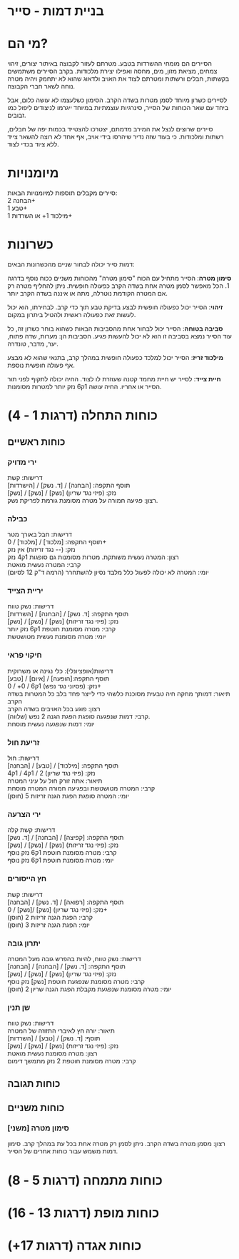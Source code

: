 # **בניית דמות \- סייר**

# **מי הם?**

הסיירים הם מומחי ההשרדות בטבע. מטרתם לעזור לקבוצה באיתור יצורים, זיהוי צמחים, מציאת מזון, מים, מחסה ואפילו יצירת מלכודות. בקרב הסיירים משתמשים בקשתות, חבלים ורשתות ומטרתם לצוד את האויב ולדאוג שהוא לא יתחמק ויהיה מטרה נוחה לשאר חברי הקבוצה.

לסיירים כשרון מיוחד לסמן מטרות בשדה הקרב. הסימון כשלעצמו לא עושה כלום, אבל ביחד עם שאר הכוחות של הסייר, סינרגיות עוצמתיות במיוחד ייגרמו לניצודים ליפול כמו זבובים.

סיירים שרוצים לנצל את המירב מדמתם, יצטרכו להצטייד בכמות יפה של חבלים, רשתות ומלכודות. כי בעוד שזה נדיר שיהרסו בידי אויב, אף אחד לא רוצה להשאר צייד ללא ציוד בכדי לצוד.

# **מיומנויות**

סיירים מקבלים תוספות למיומנויות הבאות:  
הבחנה 2+  
טבע 1+  
מילכוד 1+ או השרדות 1+

# **כשרונות**

דמות סייר יכולה לבחור שניים מהכשרונות הבאים:

**סימון מטרה**: הסייר מתחיל עם הכוח "סימון מטרה" מהכוחות משניים ככוח נוסף בדרגה 1\. הכל מאפשר לסמן מטרה אחת בשדה הקרב כפעולה חופשית. ניתן להחליף מטרה רק אם המטרה הקודמת נוטרלה, מתה או איננה בשדה הקרב יותר.

**זיהוי**: הסייר יכול כפעולה חופשית לבצע בדיקת טבע תוך כדי קרב. לבחירתו, הוא יכול לעשות זאת כפעולה ראשית ולהטיל ביתרון במקום.

**סביבה בטוחה**: הסייר יכול לבחור אחת מהסביבות הבאות כשהוא בוחר כשרון זה, כל עוד הסייר נמצא בסביבה זו הוא לא יכול להעשות פגיע. הסביבות הן: מערות, שדה פתוח, יער, מדבר, טונדרה.

**מילכוד זריז**: הסייר יכול למלכד כפעולה חופשית במהלך קרב, בתנאי שהוא לא מבצע אף פעולה חופשית נוספת.

**חיית צייד**: לסייר יש חיית מחמד קטנה שעוזרת לו לצוד. החיה יכולה לתקוף לפני תור הסייר או אחריו. החיה עושה 1ק6 נזק יותר למטרות מסומנות.

# **כוחות התחלה (דרגות 1 \- 4\)**

## **כוחות ראשיים**

### **ירי מדויק**

דרישות: קשת  
תוסף התקפה: \[הבחנה\] / \[ד. נשק\] / \[הישרדות\]  
נזק: (פיזי נגד שריון) \[נשק\] / \[נשק\] / \[נשק\]  
רצון: פגיעה חמורה על מטרה מסומנת גורמת לפריקת נשק.

### **כבילה**

דרישות: חבל באורך מטר  
תוסף התקפה: \[מלכוד\] / \[מלכוד\] / 0+  
נזק: (-- נגד זריזות) אין נזק  
רצון: המטרה נעשית משותקת. מטרות מסומנות גם סופגות 1ק4 נזק  
קרבי: המטרה נעשית מואטת  
יומי: המטרה לא יכולה לפעול כלל מלבד נסיון להשתחרר (הרמה ד"ק 12 לסיום)

### **יריית הצייד**

דרישות: נשק טווח  
תוסף התקפה: \[ד. נשק\] / \[הבחנה\] / \[השרדות\]  
נזק: (פיזי נגד זריזות) \[נשק\] / \[נשק\] / \[נשק\]  
קרבי: מטרה מסומנת חוטפת 1ק6 נזק יותר  
יומי: מטרה מסומנת נעשית מטושטשת

### **חיקוי פראי**

דרישות(אופציונלי): כלי נגינה או משרוקית   
תוסף התקפה:\[הופעה\] / \[איום\] / \[טבע\]  
נזק: (פסיוני נגד נפש) 1ק6 / 0+ / 0+  
תיאור: דמותך מחקה חיה טבעית מסוכנת כלשהי כדי לייצר פחד בלב כל המטרות בשדה הקרב  
רצון: פוגע בכל האויבים בשדה הקרב  
קרבי: דמות שנפגעה סופגת הפגת הגנה 2 נפש (שלווה).   
יומי: דמות שנפגעה נעשית מוסחת

### **זריעת חול**

דרישות: חול  
תוסף התקפה: \[מילכוד\] / \[טבע\] / \[הבחנה\]  
נזק: (פיזי נגד שריון) 2 / 1ק4 / 1ק4  
תיאור: אתה זורק חול על עיני המטרה  
קרבי: המטרה מטושטשת ובפגיעה חמורה המטרה מוסחת  
יומי: המטרה סופגת הפגת הגנה זריזות 5 (חוסן)

### **ירי הצרעה**

דרישות: קשת קלה  
תוסף התקפה: \[קפיצה\] / \[הבחנה\] / \[ד. נשק\]  
נזק: (פיזי נגד זריזות) \[נשק\] / \[נשק\] / \[נשק\]  
קרבי: מטרה מסומנת חוטפת 1ק6 נזק נוסף  
יומי: מטרה מסומנת חוטפת 1ק6 נזק נוסף

### **חץ הייסורים**

דרישות: קשת  
תוסף התקפה: \[רפואה\] / \[ד. נשק\] / \[הבחנה\]  
נזק: (פיזי נגד שריון) \[נשק\] /\[נשק\] / 0+  
קרבי: הפגת הגנה זריזות 2 (חוסן)  
יומי: הפגת הגנה זריזות 3 (חוסן)

### **יתרון גובה**

דרישות: נשק טווח, להיות בהפרש גובה מעל המטרה  
תוסף התקפה: \[ד. נשק\] / \[הבחנה\] / \[הבחנה\]  
נזק: (פיזי נגד שריון) \[נשק\] / \[נשק\] / \[נשק\]  
קרבי: מטרה מסומנת שנפגעת חוטפת \[נשק\] נזק נוסף  
יומי: מטרה מסומנת שנפגעת מקבלת הפגת הגנה שריון 2 (חוסן)

### **שן תנין**

דרישות: נשק טווח  
תיאור: יורה חץ לאיברי התזוזה של המטרה  
תוסף: \[ד. נשק\] / \[טבע\] / \[השרדות\]  
נזק: (פיזי נגד זריזות) \[נשק\] / \[נשק\] / \[נשק\]  
רצון: מטרה מסומנת נעשית מואטת  
קרבי: מטרה מסומנת חוטפת 2 נזק מתמשך דימום

## **כוחות תגובה**

## **כוחות משניים**

### **סימון מטרה \[משני\]**

רצון: מסמן מטרה בשדה הקרב. ניתן לסמן רק מטרה אחת בכל עת במהלך קרב. סימון דמות משמש עבור כוחות אחרים של הסייר.

# **כוחות מתמחה (דרגות 5 \- 8\)**

# **כוחות מופת (דרגות 13 \- 16\)**

# **כוחות אגדה (דרגות 17+)**

